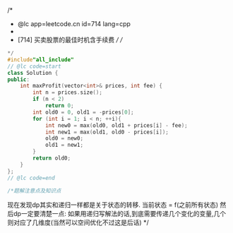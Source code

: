 /*
 * @lc app=leetcode.cn id=714 lang=cpp
 *
 * [714] 买卖股票的最佳时机含手续费
 */
/*
```C++
*/
#include"all_include"
// @lc code=start
class Solution {
public:
    int maxProfit(vector<int>& prices, int fee) {
        int n = prices.size();
        if (n < 2)
            return 0;
        int old0 = 0, old1 = -prices[0];
        for (int i = 1; i < n; ++i){
            int new0 = max(old0, old1 + prices[i] - fee);
            int new1 = max(old1, old0 - prices[i]);
            old0 = new0;
            old1 = new1;
        }
        return old0;
    }
};
// @lc code=end

/*题解注意点及知识点
```
现在发现dp其实和递归一样都是关于状态的转移.
当前状态 = f(之前所有状态)
然后dp一定要清楚一点:
如果用递归写解法的话,到底需要传递几个变化的变量,几个则对应了几维度(当然可以空间优化不过这是后话)
*/